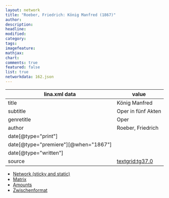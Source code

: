 ```yaml
---
layout: network
title: "Roeber, Friedrich: König Manfred (1867)"
author:
description:
headline:
modified:
category:
tags:
imagefeature: 
mathjax: 
chart: 
comments: true
featured: false
list: true
networkdata: 162.json
---
```

lina.xml data  | value
------------- | -------------
title|König Manfred
subtitle|Oper in fünf Akten
genretitle|Oper
author|Roeber, Friedrich
date[@type="print"]|
date[@type="premiere"][@when="1867"]|
date[@type="written"]|
source|[textgrid:tg37.0](https://textgridlab.org/1.0/tgcrud-public/rest/textgrid:tg37.0/data)



* [Network (sticky and static)](/linas/network162)
* [Matrix](/linas/matrix162)
* [Amounts](/linas/amount162)
* [Zwischenformat](/linas/lina162 )
